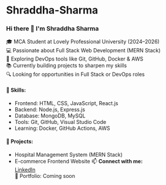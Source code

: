 # Shraddha-Sharma
### Hi there 👋 I'm Shraddha Sharma

🎓 MCA Student at Lovely Professional University (2024–2026)  
💻 Passionate about Full Stack Web Development (MERN Stack)  
🚀 Exploring DevOps tools like Git, GitHub, Docker & AWS  
📚 Currently building projects to sharpen my skills  
🔍 Looking for opportunities in Full Stack or DevOps roles  

#### 💼 Skills:
- Frontend: HTML, CSS, JavaScript, React.js  
- Backend: Node.js, Express.js  
- Database: MongoDB, MySQL  
- Tools: Git, GitHub, Visual Studio Code  
- Learning: Docker, GitHub Actions, AWS

#### 📌 Projects:
- Hospital Management System (MERN Stack)
- E-commerce Frontend Website
📫 **Connect with me:**  
[LinkedIn](https://www.linkedin.com/in/shraddhaa-sharmaa)  
📁 Portfolio: Coming soon  
